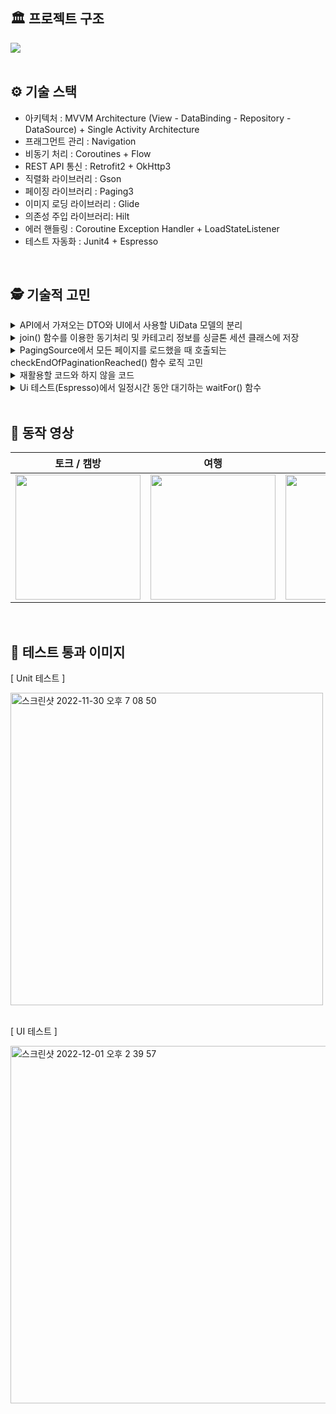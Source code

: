 
## 🏛 프로젝트 구조

<img src="https://user-images.githubusercontent.com/79504043/211185103-43339dab-0254-47ff-a299-47e4b0a99b9b.png">  

</br>
</br>


## ⚙ 기술 스택
- 아키텍처 : MVVM Architecture (View - DataBinding - Repository - DataSource) + Single Activity Architecture
- 프래그먼트 관리 : Navigation
- 비동기 처리 : Coroutines + Flow
- REST API 통신 : Retrofit2 + OkHttp3
- 직렬화 라이브러리 : Gson
- 페이징 라이브러리 : Paging3
- 이미지 로딩 라이브러리 : Glide
- 의존성 주입 라이브러리: Hilt
- 에러 핸들링 : Coroutine Exception Handler + LoadStateListener
- 테스트 자동화 : Junit4 + Espresso

</br>

## 🕵 기술적 고민

<details>
<summary>API에서 가져오는 DTO와 UI에서 사용할 UiData 모델의 분리</summary>
<div markdown="1">

</br>

- API에서 가져오는 데이터는 앱에서 실질적으로 사용되는 프로퍼티 외에 더 많은 데이터가 담겨있었습니다.
- 이때 DTO의 모든 데이터를 앱에서 사용하는 모델이 다 가지고 있으면 불필요한 오류를 발생시킬 가능성도 있다고 생각했습니다.
- 따라서 모델을 DTO, UiData 나누어 관리하였으며 Data Class 안의 정적함수에서 데이터 변환 로직을 구현하였습니다.

</br>

[ API에서 가져오는 DTO ]

```kotlin
data class DataSourceDTO(
    @SerializedName("total_cnt")
    val totalCnt: Int,
    @SerializedName("page_block")
    val pageBlock: Int,
    @SerializedName("page_no")
    val pageNo: Int,
    @SerializedName("time")
    val time: Int,
    @SerializedName("broad")
    val broad: List<Broad>
)

data class Broad(
    @SerializedName("broad_bps")
    val broadBps: String,
    @SerializedName("broad_cate_no")
    val broadCateNo: String,
    @SerializedName("broad_grade")
    val broadGrade: String,
    @SerializedName("broad_no")
    val broadNo: String,
    @SerializedName("broad_resolution")
    val broadResolution: String,
    @SerializedName("broad_start")
    val broadStart: String,
    @SerializedName("broad_thumb")
    val broadThumb: String,
    @SerializedName("broad_title")
    val broadTitle: String,
    @SerializedName("is_password")
    val isPassword: String,
    @SerializedName("profile_img")
    val profileImg: String,
    @SerializedName("total_view_cnt")
    val totalViewCnt: String,
    @SerializedName("user_id")
    val userId: String,
    @SerializedName("user_nick")
    val userNick: String,
    @SerializedName("visit_broad_type")
    val visitBroadType: String
)
```

</br>

[ 실제 앱에서 사용하는 UiData ]

```kotlin
data class UiData(
    val userId: String,
    val broadThumbnail: String,
    val broadTitle: String,
    val profileImage: String,
    val totalViewCount: String
)
```

</br>

[ DTO 에서 받아온 데이터를 UI 에서 사용할 모델로 바꾸어 주는 함수 ]

```kotlin
// DTO 에서 받아온 데이터를 UI 에서 사용할 엔티티로 바꾸어 주는 함수
fun toUiDataFromDTO(board: Broad) = UiData(
    userId = board.userId,
    broadThumbnail = board.broadThumb,
    broadTitle = board.broadTitle,
    profileImage = board.profileImg,
    totalViewCount = board.totalViewCnt
)
```

</br>


</div>
</details>

<details>
<summary>join() 함수를 이용한 동기처리 및 카테고리 정보를 싱글톤 세션 클래스에 저장</summary>
<div markdown="1">

</br>

- 요구사항에 카테고리 API를 사용하여 가져온 카테고리 중 3개 이상의 카테고리를 선정하여 탭을 구성해야 한다는 내용이 있었습니다.
- 이를 위해서는 먼저 카테고리 API를 통해 카테고리 정보를 가져온 이후에 방송 리스트를 가져와야 했습니다.
- 이를 위해 코루틴 Job의 Join 함수를 사용해 카테고리를 불러오는 함수와 방송정보를 불러오는 함수를 동기적으로 수행하였습니다.
- 또한 3가지 탭에 대해서 매번 데이터를 가져올 때 카테고리를 API 호출을 하는 로직에서 startDestination인 토크 / 캠방 탭에서 한번만 카테고리 API를 호출한 뒤 싱글톤 클래스인 세션에 저장해 재활용하여 API 호출 횟수를 감소시켜 퍼포먼스를 개선하였습니다.

</br>

[ join()을 사용하여 함수를 동기적으로 수행하는 부분 ]
```kotlin
private fun getTalkCamBroadCastList() {
    viewModelScope.launch(Dispatchers.IO + exceptionHandler) {
        val categoryJob = launch(Dispatchers.IO) {
            talkCamRepository.getCategoryNum()
        }
        categoryJob.join() // join 함수를 사용하여 카테고리 정보를 불러오는 정보를 먼저, 즉 동기적으로 수행
        talkCamRepository.getTalkCamBroadCastList()
            .cachedIn(viewModelScope)
            .catch { throwable->
                _talkCamBroadCastList.value = UiState.Error
                _error.emit(CoroutineException.handleThrowableWithCEHModel(throwable))
            }
            .collect {
                _talkCamBroadCastList.value = UiState.Success(it)
            }
    }
}
```

</br>


- CategorySession 클래스는 @Singleton 어노테이션을 통해 앱 전역에서 하나의 인스턴스로 사용되게 하였습니다.

</br>


[ 카테고리 정보를 저장하는 CategorySession 클래스 ]
```kotlin
@Singleton
class CategorySession @Inject constructor() {
    var categoryApiDTO: List<BroadCategory> = emptyList()
}
```

</br>


</div>
</details>

<details>
<summary>PagingSource에서 모든 페이지를 로드했을 때 호출되는 checkEndOfPaginationReached() 함수 로직 고민</summary>
<div markdown="1">

</br>

- Paging3의 PagingSource에서 어떨 때 nextKey를 null로 할지, 즉 마지막 페이지가 로드됐다는 것을 알릴 checkEndOfPaginationReached() 함수의 구현이 필요했습니다.
- 전체 데이터 개수인 totalCount 에서 페이지 하나당 들어오는 개수인 pageBlock 을 나눈 몫에 1을 더하면 총 필요한 페이지 수가 됩니다.
- 예를 들어 전체 데이터가 101개고 한번에 10개의 데이터가 들어온다면 필요한 페이지는 101 / 10 + 1 = 11페이지가 됩니다.
- 이때 주의할 점은 "전체 데이터에서 페이지당 데이터를 나누었을 때 나머지가 0이라면 나눈 몫이 필요한 페이지"입니다. 즉 1을 더할 필요 없다는 뜻입니다. (전체 데이터가 100개고 한번에 10개의 데이터가 들어온다면 필요한 페이지는 10페이지 입니다. 이는 100 % 10 = 0일 때 해당합니다.)
- API 에서 내려주는 pageBlock이 항상 60개가 넘어오므로  pageBlock 60 으로 고정하였습니다.

</br>


[ PagingSource에서 모든 페이지를 로드했을 때 호출되는 checkEndOfPaginationReached() 함수 ]

```kotlin
private fun checkEndOfPaginationReached(
    pageNumber: Int,
    totalCount: Int
): Boolean {
    val checkNum = totalCount / Constants.PAGE_BLOCK
    val formula = totalCount % Constants.PAGE_BLOCK
    if (formula == 0) {
        if (pageNumber >= checkNum) return true // 전체 데이터에서 페이지당 데이터를 나누었을 때 나머지가 0이라면 나눈 몫이 필요한 페이지
    } else {
        if (pageNumber >= checkNum + 1) return true // 전체 데이터 개수인 totalCount 에서 페이지 하나당 들어오는 개수인 pageBlock 을 나눈 몫에 1을 더하면 총 필요한 페이지 수
    }
    return false
}
```

</br>


</div>
</details>

<details>
<summary>재활용할 코드와 하지 않을 코드</summary>
<div markdown="1">

</br>

- 코드의 중복을 방지하기 위해 재활용 할 코드가 무엇이 있는지 고민했습니다.
- 우선 토크 / 캠방, 여행. 먹방 / 쿡방의 응답 데이터는 카테고리 넘버에따라 그 내용이 달라질 뿐 프로퍼티는 형태는 다르지 않으므로 하나의 DTO를 재활용하였습니다.

</br>


[ DataSourceDTO ]

```kotlin
data class DataSourceDTO(
    @SerializedName("total_cnt")
    val totalCnt: Int,
    @SerializedName("page_block")
    val pageBlock: Int,
    @SerializedName("page_no")
    val pageNo: Int,
    @SerializedName("time")
    val time: Int,
    @SerializedName("broad")
    val broad: List<Broad>
)
```

</br>

- 또한 처음에는 PagingAdapter 역시 모든 탭에서 동일하게 사용된다고 생각하여 하나의 PagingAdapter를 모든 탭에서 공유했습니다.
- 하지만 같은 PagingAdapter를 사용할 시 탭을 이동할 때마다 모든 데이터가 새로 들어오므로 (세 가지 탭은 모두 카테고리 넘버에 다라 모두 다른 데이터가 들어오므로) DiffUtil이 모든 아이템뷰를 새로 그리도록 하는 이슈가 발생했습니다.
- 따라서 각 탭마다 PagingAdapter를 하나씩 만들어주는 방식으로 리팩토링 하였습니다.
- 비록 코드가 중복되지만 탭을 이동하여도 새로 뷰를 그리지 않고 기존의 데이터를 그대로 보여주므로 퍼포먼스 측면에서는 개선할 수 있었습니다.

</br>


<img width="400" alt="image" src="https://user-images.githubusercontent.com/79504043/211184879-d7efd78f-2f6c-4ad9-aa8a-fd6c0926f5cd.png">

</br>
</br>



</div>
</details>


<details>
<summary>Ui 테스트(Espresso)에서 일정시간 동안 대기하는 waitFor() 함수</summary>
<div markdown="1">

</br>

- Ui 테스트 도중 RecyclerView의 RecyclerView에 데이터가 제대로 들어왔는지 확인하는 로직이 있었습니다.
- 하지만 데이터를 네트워크로 가져오는데 시간이 걸리기 때문에 데이터를 RecyclerView에 그리기 전에 테스트가 수행되서 테스트 실패로 이어지는 상황이 발생했습니다.
- 따라서 네트워크에서 데이터를 가져올 때 까지 일정시간 동안 기다리게 만드는 waitFor() 함수를 만들어 사용했습니다.

</br>


[ 네트워크에서 데이터를 가져올 때 까지 일정시간 동안 기다리게 만드는 waitFor() 함수 ]

```kotlin
// 데이터를 네트워크로 가져오는데 시간이 걸리기 때문에
// 바로 리사이클러뷰 표시 확인하면 테스트 실패가 발생하기 때문에 waitFor 메서드를 작성해준다.
private fun waitFor(delay: Long): ViewAction {
    return object : ViewAction {
        override fun getConstraints(): Matcher<View> = ViewMatchers.isRoot()

        override fun getDescription(): String = "wait for $delay milliseconds"

        override fun perform(uiController: UiController, view: View?) {
            uiController.loopMainThreadForAtLeast(delay)
        }
    }
}
```

</br>


</div>
</details>

</br>


## 📱 동작 영상

| 토크 / 캠방 | 여행 | 먹방 / 쿡방 | 상세화면 |
|:--------:|:--------:|:--------:|:--------:|
| <img src=https://user-images.githubusercontent.com/79504043/211182838-5f3122be-440e-4cd1-a8e4-d4f763ab86a4.gif width=200> | <img src=https://user-images.githubusercontent.com/79504043/211182957-99d62fc7-7145-466c-8ccc-2253f56421bb.gif width=200> | <img src=https://user-images.githubusercontent.com/79504043/211182999-963cfdac-f84d-4dae-8ad3-73b7de66a66e.gif width=200> | <img src=https://user-images.githubusercontent.com/79504043/211183034-e074e7b5-17ab-415d-97b9-0add8571392c.gif width=200> |

</br>


## 📌 테스트 통과 이미지

[ Unit 테스트 ]

<img width="500" alt="스크린샷 2022-11-30 오후 7 08 50" src="https://user-images.githubusercontent.com/79504043/211182569-f6d5097f-d1a6-41ce-9a43-feb9b91a347a.png">

</br>
</br>


[ UI 테스트 ]

<img width="572" alt="스크린샷 2022-12-01 오후 2 39 57" src="https://user-images.githubusercontent.com/79504043/211182583-722e8b98-d110-431d-9106-39539c0728ef.png">

</br>
